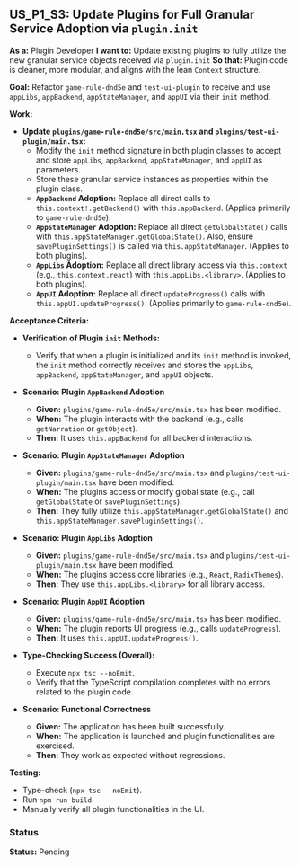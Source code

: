 ## US_P1_S3: Update Plugins for Full Granular Service Adoption via `plugin.init`

**As a:** Plugin Developer
**I want to:** Update existing plugins to fully utilize the new granular service objects received via `plugin.init`
**So that:** Plugin code is cleaner, more modular, and aligns with the lean `Context` structure.

**Goal:** Refactor `game-rule-dnd5e` and `test-ui-plugin` to receive and use `appLibs`, `appBackend`, `appStateManager`, and `appUI` via their `init` method.

**Work:**
*   **Update `plugins/game-rule-dnd5e/src/main.tsx` and `plugins/test-ui-plugin/main.tsx`:**
    *   Modify the `init` method signature in both plugin classes to accept and store `appLibs`, `appBackend`, `appStateManager`, and `appUI` as parameters.
    *   Store these granular service instances as properties within the plugin class.
    *   **`AppBackend` Adoption:** Replace all direct calls to `this.context!.getBackend()` with `this.appBackend`. (Applies primarily to `game-rule-dnd5e`).
    *   **`AppStateManager` Adoption:** Replace all direct `getGlobalState()` calls with `this.appStateManager.getGlobalState()`. Also, ensure `savePluginSettings()` is called via `this.appStateManager`. (Applies to both plugins).
    *   **`AppLibs` Adoption:** Replace all direct library access via `this.context` (e.g., `this.context.react`) with `this.appLibs.<library>`. (Applies to both plugins).
    *   **`AppUI` Adoption:** Replace all direct `updateProgress()` calls with `this.appUI.updateProgress()`. (Applies primarily to `game-rule-dnd5e`).

**Acceptance Criteria:**

*   **Verification of Plugin `init` Methods:**
    *   Verify that when a plugin is initialized and its `init` method is invoked, the `init` method correctly receives and stores the `appLibs`, `appBackend`, `appStateManager`, and `appUI` objects.

*   **Scenario: Plugin `AppBackend` Adoption**
    *   **Given:** `plugins/game-rule-dnd5e/src/main.tsx` has been modified.
    *   **When:** The plugin interacts with the backend (e.g., calls `getNarration` or `getObject`).
    *   **Then:** It uses `this.appBackend` for all backend interactions.

*   **Scenario: Plugin `AppStateManager` Adoption**
    *   **Given:** `plugins/game-rule-dnd5e/src/main.tsx` and `plugins/test-ui-plugin/main.tsx` have been modified.
    *   **When:** The plugins access or modify global state (e.g., call `getGlobalState` or `savePluginSettings`).
    *   **Then:** They fully utilize `this.appStateManager.getGlobalState()` and `this.appStateManager.savePluginSettings()`.

*   **Scenario: Plugin `AppLibs` Adoption**
    *   **Given:** `plugins/game-rule-dnd5e/src/main.tsx` and `plugins/test-ui-plugin/main.tsx` have been modified.
    *   **When:** The plugins access core libraries (e.g., `React`, `RadixThemes`).
    *   **Then:** They use `this.appLibs.<library>` for all library access.

*   **Scenario: Plugin `AppUI` Adoption**
    *   **Given:** `plugins/game-rule-dnd5e/src/main.tsx` has been modified.
    *   **When:** The plugin reports UI progress (e.g., calls `updateProgress`).
    *   **Then:** It uses `this.appUI.updateProgress()`.

*   **Type-Checking Success (Overall):**
    *   Execute `npx tsc --noEmit`.
    *   Verify that the TypeScript compilation completes with no errors related to the plugin code.

*   **Scenario: Functional Correctness**
    *   **Given:** The application has been built successfully.
    *   **When:** The application is launched and plugin functionalities are exercised.
    *   **Then:** They work as expected without regressions.

**Testing:**
*   Type-check (`npx tsc --noEmit`).
*   Run `npm run build`.
*   Manually verify all plugin functionalities in the UI.

### Status

**Status:** Pending